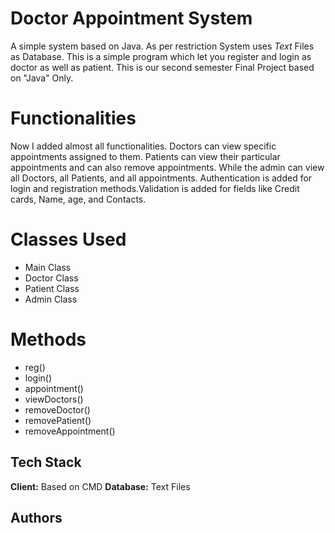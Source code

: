 
# Doctor Appointment System

A simple system based on Java. As per restriction System uses *Text* Files as Database.
This is a simple program which let you register and login as doctor as well as patient.
This is our second semester Final Project based on "Java" Only.

# Functionalities
Now I added almost all functionalities. Doctors can view specific appointments assigned to them. Patients can view their particular appointments and can also remove appointments. While the admin can view all Doctors, all Patients, and all appointments. Authentication is added for login and registration methods.Validation is added for fields like Credit cards, Name, age, and Contacts.


# Classes Used

- Main Class
- Doctor Class
- Patient Class
- Admin Class

# Methods
- reg()
- login()
- appointment()
- viewDoctors()
- removeDoctor()
- removePatient()
- removeAppointment()

## Tech Stack

**Client:** Based on CMD
**Database:** Text Files
## Authors

